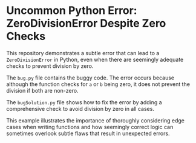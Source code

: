 # Uncommon Python Error: ZeroDivisionError Despite Zero Checks

This repository demonstrates a subtle error that can lead to a `ZeroDivisionError` in Python, even when there are seemingly adequate checks to prevent division by zero.

The `bug.py` file contains the buggy code. The error occurs because although the function checks for `a` or `b` being zero, it does not prevent the division if both are non-zero.

The `bugSolution.py` file shows how to fix the error by adding a comprehensive check to avoid division by zero in all cases.

This example illustrates the importance of thoroughly considering edge cases when writing functions and how seemingly correct logic can sometimes overlook subtle flaws that result in unexpected errors.